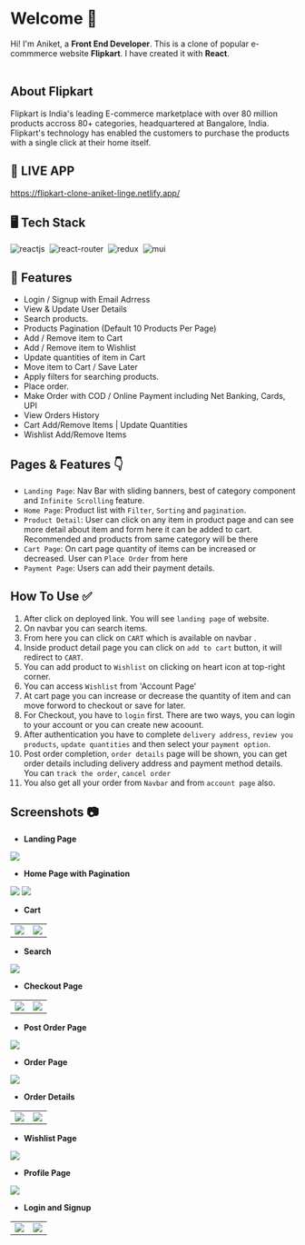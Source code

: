 # Welcome 👋
Hi! I'm Aniket, a **Front End Developer**. This is a clone of popular e-commmerce website **Flipkart**.
I have created it with **React**.
<br>
<br>

## About Flipkart
Flipkart is India's leading E-commerce marketplace with over 80 million products accross 80+ categories, headquartered at Bangalore, India. Flipkart's technology has enabled the customers to purchase the products with a single click at their home itself.

## 🚀 LIVE APP
https://flipkart-clone-aniket-linge.netlify.app/

## 🖥️ Tech Stack
![reactjs](https://img.shields.io/badge/React-20232A?style=for-the-badge&logo=react&logoColor=61DAFB)&nbsp;
![react-router](https://img.shields.io/badge/React_Router-CA4245?style=for-the-badge&logo=react-router&logoColor=white)&nbsp;
![redux](https://img.shields.io/badge/Redux-593D88?style=for-the-badge&logo=redux&logoColor=white)&nbsp;
![mui](https://img.shields.io/badge/Material--UI-0081CB?style=for-the-badge&logo=material-ui&logoColor=white)&nbsp;

## 🚀 Features
- Login / Signup with Email Adrress
- View & Update User Details
- Search products.
- Products Pagination (Default 10 Products Per Page)
- Add / Remove item to Cart
- Add / Remove item to Wishlist
- Update quantities of item in Cart
- Move item to Cart / Save Later
- Apply filters for searching products.
- Place order.
- Make Order with COD / Online Payment including Net Banking, Cards, UPI
- View Orders History 
- Cart Add/Remove Items | Update Quantities
- Wishlist Add/Remove Items

## Pages & Features 👇
- `Landing Page`: Nav Bar with sliding banners, best of category component and `Infinite Scrolling` feature.
- `Home Page`: Product list with `Filter`, `Sorting` and `pagination`.
- `Product Detail`: User can click on any item in product page and can see more detail about item and form here it can be added to cart. Recommended and products from same category will be there
- `Cart Page`: On cart page quantity of items can be increased or decreased. User can `Place Order` from here
- `Payment Page`: Users can add their payment details.

## How To Use ✅
1. After click on deployed link. You will see `landing page` of website.
2. On navbar you can search items. 
3. From here you can click on `CART` which is available on navbar .
4. Inside product detail page you can click on `add to cart` button, it will redirect to `CART`.
5. You can add product to `Wishlist` on clicking on heart icon at top-right corner.
6. You can access `Wishlist` from 'Account Page'
7. At cart page you can increase or decrease the quantity of item and can move forword to checkout or save for later.
8. For Checkout, you have to `login` first. There are two ways, you can login to your account or you can create new acoount.
9. After authentication you have to complete `delivery address`, `review you products`, `update quantities` and then select your `payment option`.
10. Post order completion, `order details` page will be shown, you can get order details including delivery address and payment method details. You can `track the order`, `cancel order`
11. You also get all your order from `Navbar` and from `account page` also.

## Screenshots :camera:
- **Landing Page**
<img src="/src/ReadmeImages/LandingPage.png" />

- **Home Page with Pagination**
<img src="/src/ReadmeImages/Homepage.png"/>
<img src="/src/ReadmeImages/HomePagination.png"/>

- **Cart**
<table>
    <tr>
        <td>
            <img src="/src/ReadmeImages/cart.png"/>
        </td>
        <td>
            <img src="/src/ReadmeImages/CartEmpty.png"/>
        </td>
    </tr>
</table>

- **Search**
<img src="/src/ReadmeImages/Search.png"/>

- **Checkout Page**
<table>
    <tr>
        <td>
            <img src="/src/ReadmeImages/CheckoutAddress.png"/>
        </td>
        <td>
            <img src="/src/ReadmeImages/Payment.png"/>
        </td>
    </tr>
</table>

- **Post Order Page**
<img src="/src/ReadmeImages/PostOrder.png"/>

- **Order Page**
<img src="/src/ReadmeImages/Orders2.png"/>

- **Order Details**

<table>
    <tr>
        <td>
            <img src="/src/ReadmeImages/OrderDetail.png"/>
        </td>
        <td>
            <img src="/src/ReadmeImages/CancelOrder.png"/>
        </td>
    </tr>
</table>

- **Wishlist Page**
<img src="/src/ReadmeImages/Wishlist.png"/>

- **Profile Page**
<img src="/src/ReadmeImages/UpdateProfile.png"/>

- **Login and Signup**
<table>
    <tr>
        <td>
            <img src="/src/ReadmeImages/Login.png"/>
        </td>
        <td>
            <img src="/src/ReadmeImages/Signup.png"/>
        </td>
    </tr>
</table>
